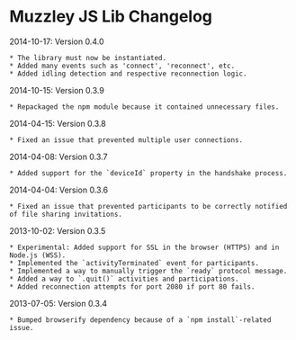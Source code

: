 # Muzzley JS Lib Changelog

2014-10-17: Version 0.4.0

    * The library must now be instantiated.
    * Added many events such as 'connect', 'reconnect', etc.
    * Added idling detection and respective reconnection logic.

2014-10-15: Version 0.3.9

    * Repackaged the npm module because it contained unnecessary files.

2014-04-15: Version 0.3.8

    * Fixed an issue that prevented multiple user connections.

2014-04-08: Version 0.3.7

    * Added support for the `deviceId` property in the handshake process.

2014-04-04: Version 0.3.6

    * Fixed an issue that prevented participants to be correctly notified of file sharing invitations.

2013-10-02: Version 0.3.5

    * Experimental: Added support for SSL in the browser (HTTPS) and in Node.js (WSS).
    * Implemented the `activityTerminated` event for participants.
    * Implemented a way to manually trigger the `ready` protocol message.
    * Added a way to `.quit()` activities and participations.
    * Added reconnection attempts for port 2080 if port 80 fails.

2013-07-05: Version 0.3.4

    * Bumped browserify dependency because of a `npm install`-related issue.

